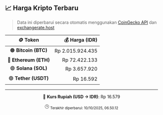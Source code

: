 

<!-- HARGA_KRIPTO -->
## 📈 Harga Kripto Terbaru

> Data ini diperbarui secara otomatis menggunakan [CoinGecko API](https://www.coingecko.com/) dan [exchangerate.host](https://exchangerate.host/)

<div align="center">

| 🪙 Token | 💰 Harga (IDR) |
|:------:|---------------:|
| 🟠 **Bitcoin (BTC)**   | Rp 2.015.924.435 |
| 🔵 **Ethereum (ETH)**  | Rp 72.422.133 |
| 🟣 **Solana (SOL)**    | Rp 3.657.920 |
| 🟢 **Tether (USDT)**   | Rp 16.592 |

---

💱 **Kurs Rupiah (USD → IDR)**: Rp 16.579

🕒 <sub>Terakhir diperbarui: 10/10/2025, 06.50.12</sub>

</div>
<!-- /HARGA_KRIPTO -->